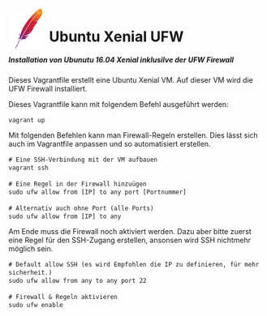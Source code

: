 <img align="left" width="80" height="80" src="/99-Images/apache.png" alt="Apache Logo">

# Ubuntu Xenial UFW

##### Installation von Ubunutu 16.04 Xenial inklusilve der UFW Firewall

Dieses Vagrantfile erstellt eine Ubuntu Xenial VM. Auf dieser VM wird die UFW Firewall installiert.

Dieses Vagrantfile kann mit folgendem Befehl ausgeführt werden:

```
vagrant up
```

Mit folgenden Befehlen kann man Firewall-Regeln erstellen. Dies lässt sich auch im Vagrantfile anpassen und so automatisiert erstellen.

```
# Eine SSH-Verbindung mit der VM aufbauen
vagrant ssh

# Eine Regel in der Firewall hinzuügen
sudo ufw allow from [IP] to any port [Portnummer]

# Alternativ auch ohne Port (alle Ports)
sudo ufw allow from [IP] to any
```

Am Ende muss die Firewall noch aktiviert werden. Dazu aber bitte zuerst eine Regel für den SSH-Zugang erstellen, ansonsen wird SSH nichtmehr möglich sein.

```
# Default allow SSH (es wird Empfohlen die IP zu definieren, für mehr sicherheit.)
sudo ufw allow from any to any port 22

# Firewall & Regeln aktivieren
sudo ufw enable

```
